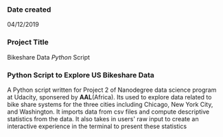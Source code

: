 ### Date created
04/12/2019

### Project Title
Bikeshare Data *Python* Script

### Python Script to Explore US Bikeshare Data 
A Python script written for Project 2 of Nanodegree data science program at Udacity, sponsered by **AAL**(Africa). 
Its used to explore data related to bike share systems for the three cities including Chicago, New York City, and Washington. It imports data from csv files and compute descriptive statistics from the data. It also takes in users' raw input to create an interactive experience in the terminal to present these statistics